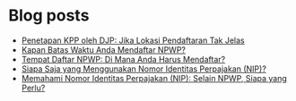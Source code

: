 # Blog posts

<!-- BLOG-POST-LIST:START -->
- [Penetapan KPP oleh DJP: Jika Lokasi Pendaftaran Tak Jelas](https://baca.diskusipajak.com/penetapan-kpp-oleh-djp-jika-lokasi-pendaftaran-tak-jelas/)
- [Kapan Batas Waktu Anda Mendaftar NPWP?](https://baca.diskusipajak.com/kapan-batas-waktu-anda-mendaftar-npwp/)
- [Tempat Daftar NPWP: Di Mana Anda Harus Mendaftar?](https://baca.diskusipajak.com/tempat-daftar-npwp-di-mana-anda-harus-mendaftar/)
- [Siapa Saja yang Menggunakan Nomor Identitas Perpajakan &lpar;NIP&rpar;?](https://baca.diskusipajak.com/siapa-saja-yang-menggunakan-nomor-identitas-perpajakan-nip/)
- [Memahami Nomor Identitas Perpajakan &lpar;NIP&rpar;: Selain NPWP, Siapa yang Perlu?](https://baca.diskusipajak.com/memahami-nomor-identitas-perpajakan-nip-selain-npwp-siapa-yang-perlu/)
<!-- BLOG-POST-LIST:END -->

<!--
**kelaspajak/kelaspajak** is a ✨ _special_ ✨ repository because its `README.md` (this file) appears on your GitHub profile.

Here are some ideas to get you started:

- 🔭 I’m currently working on ...
- 🌱 I’m currently learning ...
- 👯 I’m looking to collaborate on ...
- 🤔 I’m looking for help with ...
- 💬 Ask me about ...
- 📫 How to reach me: ...
- 😄 Pronouns: ...
- ⚡ Fun fact: ...
-->
